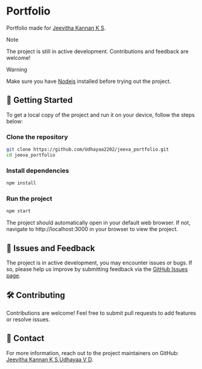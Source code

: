 # Portfolio
Portfolio made for [Jeevitha Kannan K S](https://github.com/jeevithakannan2).

> [!NOTE]
> The project is still in active development. Contributions and feedback are welcome!

> [!WARNING]
> Make sure you have [Nodejs](https://nodejs.org/en/download) installed before trying out the project.

## 🚀 Getting Started
To get a local copy of the project and run it on your device, follow the steps below:
### Clone the repository
```bash
git clone https://github.com/Udhayaa2202/jeeva_portfolio.git
cd jeeva_portfolio
```
### Install dependencies
```bash
npm install
```
### Run the project
```bash
npm start
```
The project should automatically open in your default web browser. If not, navigate to http://localhost:3000 in your browser to view the project.

## 🐞 Issues and Feedback

The project is in active development, you may encounter issues or bugs. If so, please help us improve by submitting feedback via the [GitHub Issues page](https://github.com/Udhayaa2202/jeeva_portfolio/issues).

## 🛠 Contributing

Contributions are welcome! Feel free to submit pull requests to add features or resolve issues.

## 📧 Contact

For more information, reach out to the project maintainers on GitHub: [Jeevitha Kannan K S](https://github.com/jeevithakannan2),[Udhayaa V D](https://github.com/Udhayaa2202).
